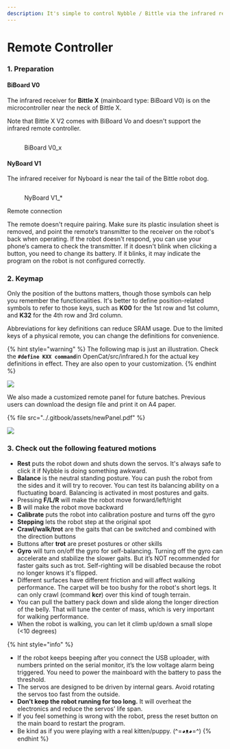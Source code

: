 ```yaml
---
description: It's simple to control Nybble / Bittle via the infrared remote controller.
---
```


# Remote Controller

### 1. Preparation

#### BiBoard V0

The infrared receiver for **Bittle X** (mainboard type: BiBoard V0) is on the microcontroller near the neck of Bittle X.&#x20;

Note that Bittle X V2 comes with BiBoard Vo and doesn't support the infrared remote controller.

<figure><img src="../.gitbook/assets/image (602).png" alt=""><figcaption><p>BiBoard V0_x</p></figcaption></figure>

#### NyBoard V1

The infrared receiver for Nyboard is near the tail of the Bittle robot dog.

<figure><img src="../.gitbook/assets/IRnotes.jpeg" alt=""><figcaption><p>NyBoard V1_*</p></figcaption></figure>

Remote connection

The remote doesn't require pairing. Make sure its plastic insulation sheet is removed, and point the remote‘s transmitter to the receiver on the robot's back when operating. If the robot doesn't respond, you can use your phone‘s camera to check the transmitter. If it doesn't blink when clicking a button, you need to change its battery. If it blinks, it may indicate the program on the robot is not configured correctly.&#x20;

### 2. Keymap

Only the position of the buttons matters, though those symbols can help you remember the functionalities. It's better to define position-related symbols to refer to those keys, such as **K00** for the 1st row and 1st column, and **K32** for the 4th row and 3rd column.&#x20;

Abbreviations for key definitions can reduce SRAM usage. Due to the limited keys of a physical remote, you can change the definitions for convenience.&#x20;

{% hint style="warning" %}
The following map is just an illustration. Check the **`#define KXX command`**&#x69;n OpenCat/src/infrared.h for the actual key definitions in effect. They are also open to your customization.
{% endhint %}

![](../.gitbook/assets/IR_Nybble.png)

We also made a customized remote panel for future batches. Previous users can download the design file and print it on A4 paper.&#x20;

{% file src="../.gitbook/assets/newPanel.pdf" %}

![](<../.gitbook/assets/面板 (1).jpg>)

### 3. Check out the following featured motions

* **Rest** puts the robot down and shuts down the servos. It's always safe to click it if Nybble is doing something awkward.
* **Balance** is the neutral standing posture. You can push the robot from the sides and it will try to recover. You can test its balancing ability on a fluctuating board. Balancing is activated in most postures and gaits.
* Pressing **F/L/R** will make the robot move forward/left/right
* **B** will make the robot move backward
* **Calibrate** puts the robot into calibration posture and turns off the gyro
* **Stepping** lets the robot step at the original spot
* **Crawl/walk/trot** are the gaits that can be switched and combined with the direction buttons
* Buttons after **trot** are preset postures or other skills
* **Gyro** will turn on/off the gyro for self-balancing. Turning off the gyro can accelerate and stabilize the slower gaits. But it’s NOT recommended for faster gaits such as trot. Self-righting will be disabled because the robot no longer knows it's flipped.&#x20;
* Different surfaces have different friction and will affect walking performance. The carpet will be too bushy for the robot's short legs. It can only crawl (command **kcr**) over this kind of tough terrain.&#x20;
* You can pull the battery pack down and slide along the longer direction of the belly. That will tune the center of mass, which is very important for walking performance.&#x20;
* When the robot is walking, you can let it climb up/down a small slope (<10 degrees)

{% hint style="info" %}
- If the robot keeps beeping after you connect the USB uploader, with numbers printed on the serial monitor, it’s the low voltage alarm being triggered. You need to power the mainboard with the battery to pass the threshold.
- The servos are designed to be driven by internal gears. Avoid rotating the servos too fast from the outside.&#x20;
- **Don’t keep the robot running for too long.** It will overheat the electronics and reduce the servos’ life span.&#x20;
- If you feel something is wrong with the robot, press the reset button on the main board to restart the program.&#x20;
- Be kind as if you were playing with a real kitten/puppy. (^=◕ᴥ◕=^)
{% endhint %}
